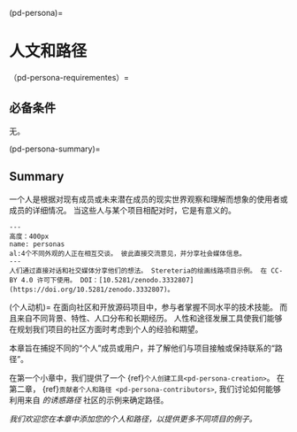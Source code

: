 (pd-persona)=
# 人文和路径

（pd-persona-requirementes）=
## 必备条件
无。

(pd-persona-summary)=
## Summary
一个人是根据对现有成员或未来潜在成员的现实世界观察和理解而想象的使用者或成员的详细情况。 当这些人与某个项目相配对时，它是有意义的。

```{figure} ../figures/personas.png
---
高度：400px
name: personas
al:4个不同外观的人正在相互交谈。 彼此直接交流意见，并分享社会媒体信息。
---
人们通过直接对话和社交媒体分享他们的想法。 Stereteria的绘画线路项目示例。 在 CC-BY 4.0 许可下使用。 DOI：[10.5281/zenodo.3332807](https://doi.org/10.5281/zenodo.3332807)。
```


(个人动机)= 在面向社区和开放源码项目中，参与者掌握不同水平的技术技能。 而且来自不同背景、特性、人口分布和长期经历。 人性和途径发展工具使我们能够在规划我们项目的社区方面时考虑到个人的经验和期望。

本章旨在捕捉不同的“个人”成员或用户，并了解他们与项目接触或保持联系的“路径”。

在第一个小章中，我们提供了一个 {ref}`个人创建工具<pd-persona-creation>`。 在第二章， {ref}`贡献者个人和路径 <pd-persona-contributors>`, 我们讨论如何能够利用来自 _的诱惑路径_ 社区的示例来确定路径。

*我们欢迎您在本章中添加您的个人和路径，以提供更多不同项目的例子。*

